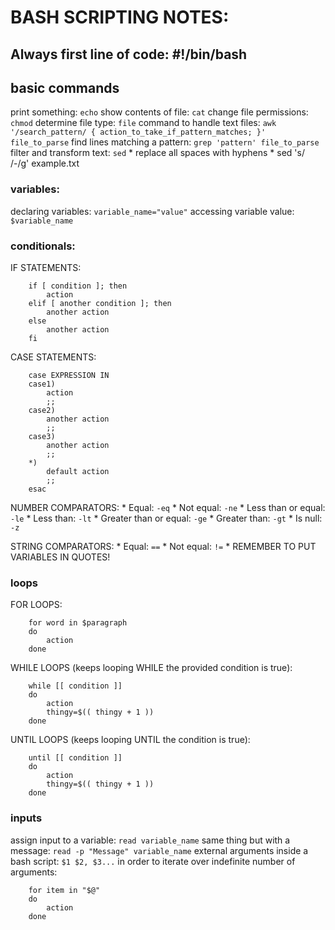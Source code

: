 # BASH SCRIPTING NOTES:
## Always first line of code: #!/bin/bash

## basic commands
print something: ```echo```
show contents of file: ```cat```
change file permissions: ```chmod```
determine file type: ```file```
command to handle text files: ```awk '/search_pattern/ { action_to_take_if_pattern_matches; }' file_to_parse```
find lines matching a pattern: ```grep 'pattern' file_to_parse```
filter and transform text: ```sed```
	* replace all spaces with hyphens
	* sed 's/ /-/g' example.txt

### variables:
declaring variables: ```variable_name="value"```
accessing variable value: ```$variable_name```

### conditionals:
IF STATEMENTS:
```
	if [ condition ]; then
		action
	elif [ another condition ]; then
		another action
	else
		another action
	fi
```

CASE STATEMENTS:
```
	case EXPRESSION IN
	case1)
		action
		;;
	case2)
		another action
		;;
	case3)
		another action
		;;
	*)
		default action
		;;
	esac
```

NUMBER COMPARATORS:
	* Equal: ```-eq```
	* Not equal: ```-ne```
	* Less than or equal: ```-le```
	* Less than: ```-lt```
	* Greater than or equal: ```-ge```
	* Greater than: ```-gt```
	* Is null: ```-z```

STRING COMPARATORS:
	* Equal: ```==```
	* Not equal: ```!=```
	* REMEMBER TO PUT VARIABLES IN QUOTES!

### loops
FOR LOOPS:
```
	for word in $paragraph
	do
		action	
	done
```

WHILE LOOPS (keeps looping WHILE the provided condition is true):
```
	while [[ condition ]]
	do
		action
		thingy=$(( thingy + 1 ))
	done
```

UNTIL LOOPS (keeps looping UNTIL the condition is true):
```
	until [[ condition ]]
	do
		action
		thingy=$(( thingy + 1 ))
	done
```

### inputs
assign input to a variable: ```read variable_name```
same thing but with a message: ```read -p "Message" variable_name```
external arguments inside a bash script: ```$1 $2, $3...```
in order to iterate over indefinite number of arguments:
```
	for item in "$@"
	do
		action
	done
```
